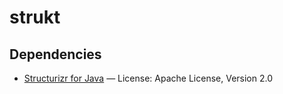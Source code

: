 # strukt

## Dependencies

- [Structurizr for Java](https://github.com/structurizr/java) — License: Apache License, Version 2.0
